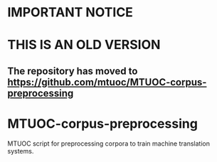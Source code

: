 # IMPORTANT NOTICE
# THIS IS AN OLD VERSION
## The repository has moved to https://github.com/mtuoc/MTUOC-corpus-preprocessing

# MTUOC-corpus-preprocessing
MTUOC script for preprocessing corpora to train machine translation systems.
